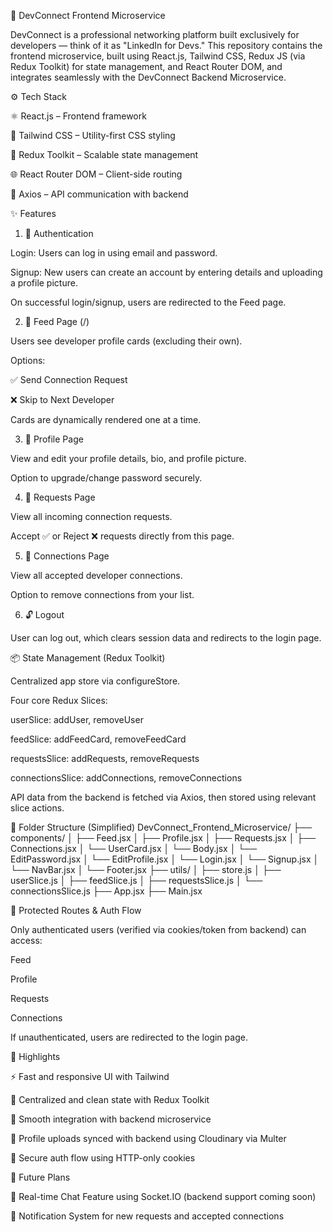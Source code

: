 🚀 DevConnect Frontend Microservice

DevConnect is a professional networking platform built exclusively for developers — think of it as "LinkedIn for Devs." This repository contains the frontend microservice, built using React.js, Tailwind CSS, Redux JS (via Redux Toolkit) for state management, and React Router DOM, and integrates seamlessly with the DevConnect Backend Microservice.


⚙️ Tech Stack

⚛️ React.js – Frontend framework

🎨 Tailwind CSS – Utility-first CSS styling

🔁 Redux Toolkit – Scalable state management

🌐 React Router DOM – Client-side routing

📡 Axios – API communication with backend

✨ Features
1. 🛂 Authentication

Login: Users can log in using email and password.

Signup: New users can create an account by entering details and uploading a profile picture.

On successful login/signup, users are redirected to the Feed page.

2. 📰 Feed Page (/)

Users see developer profile cards (excluding their own).

Options:

✅ Send Connection Request

❌ Skip to Next Developer

Cards are dynamically rendered one at a time.

3. 👤 Profile Page

View and edit your profile details, bio, and profile picture.

Option to upgrade/change password securely.

4. 🤝 Requests Page

View all incoming connection requests.

Accept ✅ or Reject ❌ requests directly from this page.

5. 🔗 Connections Page

View all accepted developer connections.

Option to remove connections from your list.

6. 🔓 Logout

User can log out, which clears session data and redirects to the login page.

📦 State Management (Redux Toolkit)

Centralized app store via configureStore.

Four core Redux Slices:

userSlice: addUser, removeUser

feedSlice: addFeedCard, removeFeedCard

requestsSlice: addRequests, removeRequests

connectionsSlice: addConnections, removeConnections

API data from the backend is fetched via Axios, then stored using relevant slice actions.

📁 Folder Structure (Simplified)
DevConnect_Frontend_Microservice/
├── components/
│   ├── Feed.jsx
│   ├── Profile.jsx
│   ├── Requests.jsx
│   ├── Connections.jsx
│   └── UserCard.jsx
│   └── Body.jsx
│   └── EditPassword.jsx
│   └── EditProfile.jsx
│   └── Login.jsx
│   └── Signup.jsx
│   └── NavBar.jsx
│   └── Footer.jsx
├── utils/
│   ├── store.js
│   ├── userSlice.js
│   ├── feedSlice.js
│   ├── requestsSlice.js
│   └── connectionsSlice.js
├── App.jsx
├── Main.jsx

🔐 Protected Routes & Auth Flow

Only authenticated users (verified via cookies/token from backend) can access:

Feed

Profile

Requests

Connections

If unauthenticated, users are redirected to the login page.


🌟 Highlights

⚡️ Fast and responsive UI with Tailwind

🔄 Centralized and clean state with Redux Toolkit

🔗 Smooth integration with backend microservice

📸 Profile uploads synced with backend using Cloudinary via Multer

🔐 Secure auth flow using HTTP-only cookies


📍 Future Plans

💬 Real-time Chat Feature using Socket.IO (backend support coming soon)

🔔 Notification System for new requests and accepted connections

